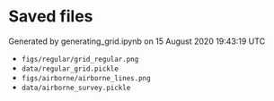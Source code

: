# Saved files 


Generated by generating_grid.ipynb on 15 August 2020 19:43:19 UTC

*  `figs/regular/grid_regular.png` 
*  `data/regular_grid.pickle` 
*  `figs/airborne/airborne_lines.png` 
*  `data/airborne_survey.pickle` 

